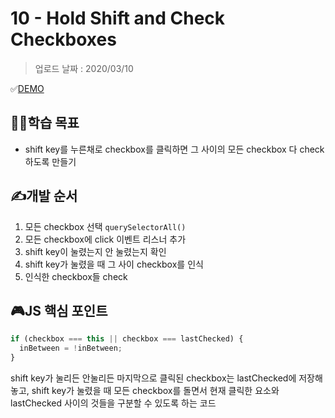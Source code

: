 # 10 - Hold Shift and Check Checkboxes

> 업로드 날짜 : 2020/03/10

✅[DEMO](https://sewonkimm.github.io/JavaScript30/10-HoldShiftandCheckCheckboxes/index.html)

## 👨‍🎓학습 목표

- shift key를 누른채로 checkbox를 클릭하면 그 사이의 모든 checkbox 다 check하도록 만들기

## ✍️개발 순서

1. 모든 checkbox 선택 `querySelectorAll()`
2. 모든 checkbox에 click 이벤트 리스너 추가
3. shift key이 눌렸는지 안 눌렸는지 확인
4. shift key가 눌렸을 때 그 사이 checkbox를 인식
5. 인식한 checkbox들 check

## 🎮JS 핵심 포인트

```javascript
if (checkbox === this || checkbox === lastChecked) {
  inBetween = !inBetween;
}
```

shift key가 눌리든 안눌리든 마지막으로 클릭된 checkbox는 lastChecked에 저장해 놓고, shift key가 눌렸을 때 모든 checkbox를 돌면서 현재 클릭한 요소와 lastChecked 사이의 것들을 구분할 수 있도록 하는 코드
